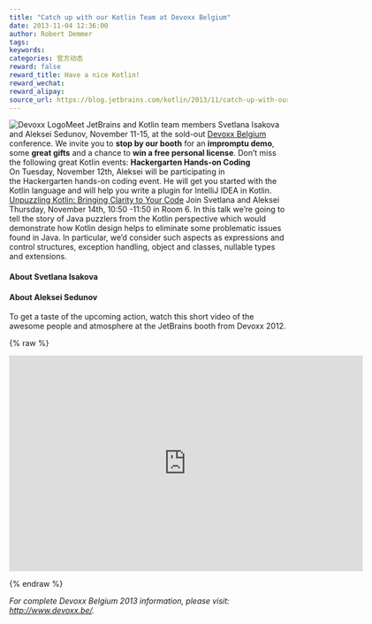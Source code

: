 ```yaml
---
title: "Catch up with our Kotlin Team at Devoxx Belgium"
date: 2013-11-04 12:36:00
author: Robert Demmer
tags:
keywords:
categories: 官方动态
reward: false
reward_title: Have a nice Kotlin!
reward_wechat:
reward_alipay:
source_url: https://blog.jetbrains.com/kotlin/2013/11/catch-up-with-our-kotlin-team-at-devoxx-belgium/
---
```


<img alt="Devoxx Logo" class="alignright size-full wp-image-1359" data-recalc-dims="1" src="https://i2.wp.com/blog.jetbrains.com/kotlin/files/2013/11/devoxx_logo.jpg?resize=183%2C75&amp;ssl=1"/>Meet JetBrains and Kotlin team members Svetlana Isakova and Aleksei Sedunov, November 11-15, at the sold-out  [Devoxx Belgium](http://www.devoxx.be/#/)  conference. We invite you to <strong>stop by our booth</strong> for an <strong>impromptu demo</strong>, some <strong>great gifts</strong> and a chance to <strong>win a free personal license</strong>.
Don’t miss the following great Kotlin events:
<strong>Hackergarten Hands-on Coding</strong>
On Tuesday, November 12th, Aleksei will be participating in the Hackergarten hands-on coding event. He will get you started with the Kotlin language and will help you write a plugin for IntelliJ IDEA in Kotlin.
 [Unpuzzling Kotlin: Bringing Clarity to Your Code](http://www.devoxx.be/dv13-svetlana-isakova.html?presId=3575) 
Join Svetlana and Aleksei Thursday, November 14th, 10:50 -11:50 in Room 6. In this talk we’re going to tell the story of Java puzzlers from the Kotlin perspective which would demonstrate how Kotlin design helps to eliminate some problematic issues found in Java. In particular, we’d consider such aspects as expressions and control structures, exception handling, object and classes, nullable types and extensions.
#### <strong>About Svetlana Isakova<a href="http://www.devoxx.be/dv13-svetlana-isakova.html?presId=3575"><br/>
</a></strong>

#### <strong>About Aleksei Sedunov</strong>

To get a taste of the upcoming action, watch this short video of the awesome people and atmosphere at the JetBrains booth from Devoxx 2012.

{% raw %}
<p><span class="embed-youtube" style="text-align:center; display: block;"><iframe allowfullscreen="true" class="youtube-player" height="390" src="https://www.youtube.com/embed/1PyBhozpQvw?version=3&amp;rel=1&amp;fs=1&amp;autohide=2&amp;showsearch=0&amp;showinfo=1&amp;iv_load_policy=1&amp;wmode=transparent" style="border:0;" type="text/html" width="640"></iframe></span></p>
{% endraw %}

<em>For complete Devoxx Belgium 2013 information, please visit: <a href="http://www.devoxx.be/" target="_blank" title="Devoxx Belgium 2013">http://www.devoxx.be/</a>.</em>
